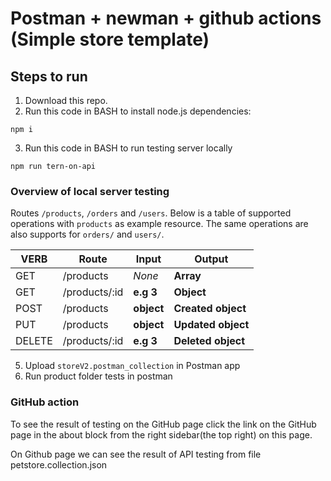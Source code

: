 # Postman + newman + github actions (Simple store template)

## Steps to run
1. Download this repo.
2. Run this code in BASH to install node.js dependencies:
```
npm i
```
3. Run this code in BASH to run testing server locally
```
npm run tern-on-api
```

### Overview of local server testing
Routes `/products`, `/orders` and `/users`. Below is a table of supported operations with `products` as example resource. The same operations are also supports for `orders/` and `users/`.

| VERB     |Route          | Input      | Output             |
|----------|---------------|------------|--------------------|
| GET      | /products     | *None*     | **Array**          |
| GET      | /products/:id |  **e.g 3** | **Object**         |
| POST     | /products     | **object** | **Created object** |
| PUT      | /products     | **object** | **Updated object** |
| DELETE   | /products/:id | **e.g 3**  | **Deleted object** |


5. Upload `storeV2.postman_collection` in Postman app
6. Run product folder tests in postman

### GitHub action
To see the result of testing on the GitHub page click the link on the GitHub page in the about block from the right sidebar(the top right) on this page.

On Github page we can see the result of API testing from file petstore.collection.json

